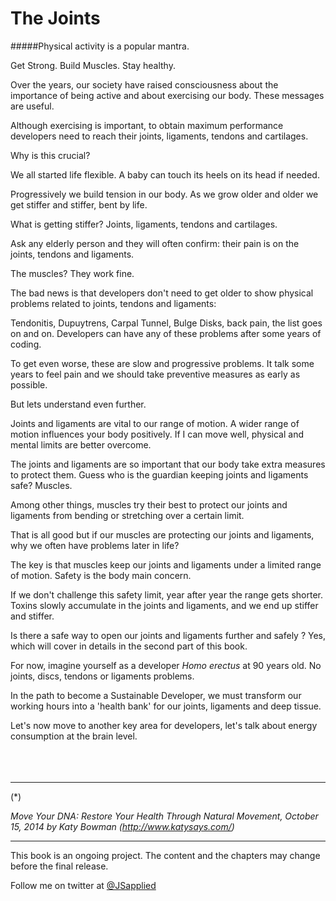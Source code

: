 # The Joints

#####Physical activity is a popular mantra. 

Get Strong. Build Muscles. Stay healthy. 

Over the years, our society have raised consciousness about the  importance of being active and about exercising our body. These messages are useful. 

Although exercising is important, to obtain maximum performance developers need to reach their joints, ligaments, tendons and cartilages. 

Why is this crucial?  

We all started life flexible. A baby can touch its heels on its head if needed.  

Progressively we build tension in our body. As we grow older and older we get stiffer and stiffer, bent by life. 

What is getting stiffer? Joints, ligaments, tendons and cartilages. 

Ask any elderly person and they will often confirm: their pain is on the joints, tendons and ligaments. 

The muscles? They work fine.

The bad news is that developers don't need to get older to show physical problems related to joints, tendons and ligaments: 

Tendonitis, Dupuytrens, Carpal Tunnel, Bulge Disks, back pain, the list goes on and on. Developers can have any of these problems after some years of coding.  

To get even worse, these are slow and progressive problems. It talk some years to feel pain and we should take preventive measures as early as possible.  

But lets understand even further.

Joints and ligaments are vital to our range of motion. A wider range of motion influences your body positively. If I can move well, physical and mental limits are better overcome. 

The joints and ligaments are so important that our body take extra measures to protect them.  Guess who is the guardian keeping joints and ligaments safe? Muscles.

Among other things, muscles try their best to protect our joints and ligaments from bending or stretching over a certain limit. 

That is all good but if our muscles are protecting our joints and ligaments, why we often have problems later in life? 

The key is that muscles keep our joints and ligaments under a limited range of motion. Safety is the body main concern. 

If we don't challenge this safety limit, year after year the range gets shorter. Toxins slowly accumulate in the joints and ligaments, and we end up stiffer and stiffer. 

Is there a safe way to open our joints and ligaments further and safely ? Yes, which will cover in details in the second part of this book. 

For now, imagine yourself as a developer *Homo erectus* at 90 years old. No joints, discs, tendons or ligaments problems. 

In the path to become a Sustainable Developer, we must transform our working hours into a 'health bank' for our joints, ligaments and deep tissue. 

Let's now move to another key area for developers, let's talk about energy consumption at the brain level. 
<br />
<br />
<br />
<br />

****

(*) 

*Move Your DNA: Restore Your Health Through Natural Movement,  October 15, 2014 by Katy Bowman (http://www.katysays.com/)*


***

This book is an ongoing project. The content and the chapters may change before the final release.

Follow me on twitter at [@JSapplied](https://twitter.com/JSapplied) 



